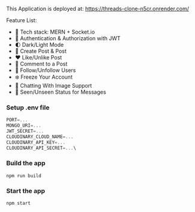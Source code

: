 This Application is deployed at: https://threads-clone-n5cr.onrender.com/

Feature List:

-   🌟 Tech stack: MERN + Socket.io
-   🎃 Authentication & Authorization with JWT
-   🌓 Dark/Light Mode
-   📝 Create Post & Post
-   ❤️ Like/Unlike Post
-   💬 Comment to a Post
-   👥 Follow/Unfollow Users
-   ❄️ Freeze Your Account
-   💬 Chatting With Image Support
-   👀 Seen/Unseen Status for Messages

### Setup .env file

```js
PORT=...
MONGO_URI=...
JWT_SECRET=...
CLOUDINARY_CLOUD_NAME=...
CLOUDINARY_API_KEY=...
CLOUDINARY_API_SECRET=...\
```

### Build the app

```shell
npm run build
```

### Start the app

```shell
npm start
```
